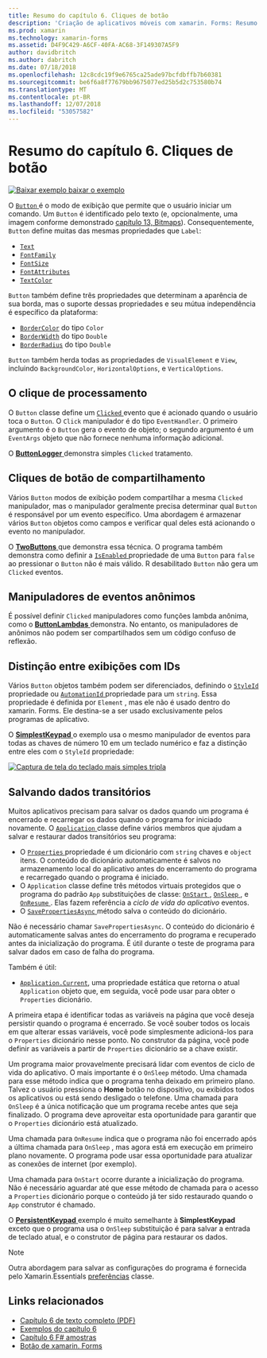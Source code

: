 ```yaml
---
title: Resumo do capítulo 6. Cliques de botão
description: 'Criação de aplicativos móveis com xamarin. Forms: Resumo do capítulo 6. Cliques de botão'
ms.prod: xamarin
ms.technology: xamarin-forms
ms.assetid: D4F9C429-A6CF-40FA-AC68-3F149307A5F9
author: davidbritch
ms.author: dabritch
ms.date: 07/18/2018
ms.openlocfilehash: 12c8cdc19f9e6765ca25ade97bcfdbffb7b60381
ms.sourcegitcommit: be6f6a8f77679bb9675077ed25b5d2c753580b74
ms.translationtype: MT
ms.contentlocale: pt-BR
ms.lasthandoff: 12/07/2018
ms.locfileid: "53057582"
---
```

# <a name="summary-of-chapter-6-button-clicks"></a>Resumo do capítulo 6. Cliques de botão

[![Baixar exemplo](~/media/shared/download.png) baixar o exemplo](https://github.com/xamarin/xamarin-forms-book-samples/tree/master/Chapter06)

O [ `Button` ](xref:Xamarin.Forms.Button) é o modo de exibição que permite que o usuário iniciar um comando. Um `Button` é identificado pelo texto (e, opcionalmente, uma imagem conforme demonstrado [capítulo 13, Bitmaps](chapter13.md)). Consequentemente, `Button` define muitas das mesmas propriedades que `Label`:

- [`Text`](xref:Xamarin.Forms.Button.Text)
- [`FontFamily`](xref:Xamarin.Forms.Button.FontFamily)
- [`FontSize`](xref:Xamarin.Forms.Button.FontSize)
- [`FontAttributes`](xref:Xamarin.Forms.Button.FontAttributes)
- [`TextColor`](xref:Xamarin.Forms.Button.TextColor)

`Button` também define três propriedades que determinam a aparência de sua borda, mas o suporte dessas propriedades e seu mútua independência é específico da plataforma:

- [`BorderColor`](xref:Xamarin.Forms.Button.BorderColor) do tipo `Color`
- [`BorderWidth`](xref:Xamarin.Forms.Button.BorderWidth) do tipo `Double`
- [`BorderRadius`](xref:Xamarin.Forms.Button.BorderRadius) do tipo `Double`

`Button` também herda todas as propriedades de `VisualElement` e `View`, incluindo `BackgroundColor`, `HorizontalOptions`, e `VerticalOptions`.

## <a name="processing-the-click"></a>O clique de processamento

O `Button` classe define um [ `Clicked` ](xref:Xamarin.Forms.Button.Clicked) evento que é acionado quando o usuário toca o `Button`. O `Click` manipulador é do tipo `EventHandler`. O primeiro argumento é o `Button` gera o evento de objeto; o segundo argumento é um `EventArgs` objeto que não fornece nenhuma informação adicional.

O [ **ButtonLogger** ](https://github.com/xamarin/xamarin-forms-book-samples/tree/master/Chapter06/ButtonLogger) demonstra simples `Clicked` tratamento.

## <a name="sharing-button-clicks"></a>Cliques de botão de compartilhamento

Vários `Button` modos de exibição podem compartilhar a mesma `Clicked` manipulador, mas o manipulador geralmente precisa determinar qual `Button` é responsável por um evento específico. Uma abordagem é armazenar vários `Button` objetos como campos e verificar qual deles está acionando o evento no manipulador.

O [ **TwoButtons** ](https://github.com/xamarin/xamarin-forms-book-samples/tree/master/Chapter06/TwoButtons) que demonstra essa técnica. O programa também demonstra como definir a [ `IsEnabled` ](xref:Xamarin.Forms.VisualElement.IsEnabled) propriedade de uma `Button` para `false` ao pressionar o `Button` não é mais válido. R desabilitado `Button` não gera um `Clicked` eventos.

## <a name="anonymous-event-handlers"></a>Manipuladores de eventos anônimos

É possível definir `Clicked` manipuladores como funções lambda anônima, como o [ **ButtonLambdas** ](https://github.com/xamarin/xamarin-forms-book-samples/tree/master/Chapter06/ButtonLambdas) demonstra. No entanto, os manipuladores de anônimos não podem ser compartilhados sem um código confuso de reflexão.

## <a name="distinguishing-views-with-ids"></a>Distinção entre exibições com IDs

Vários `Button` objetos também podem ser diferenciados, definindo o [ `StyleId` ](xref:Xamarin.Forms.Element.StyleId) propriedade ou [ `AutomationId` ](xref:Xamarin.Forms.Element.AutomationId) propriedade para um `string`. Essa propriedade é definida por `Element` , mas ele não é usado dentro do xamarin. Forms. Ele destina-se a ser usado exclusivamente pelos programas de aplicativo.

O [ **SimplestKeypad** ](https://github.com/xamarin/xamarin-forms-book-samples/tree/master/Chapter06/SimplestKeypad) o exemplo usa o mesmo manipulador de eventos para todas as chaves de número 10 em um teclado numérico e faz a distinção entre eles com o `StyleId` propriedade:

[![Captura de tela do teclado mais simples tripla](images/ch06fg04-small.png "Calculadora")](images/ch06fg04-large.png#lightbox "Calculadora")

## <a name="saving-transient-data"></a>Salvando dados transitórios

Muitos aplicativos precisam para salvar os dados quando um programa é encerrado e recarregar os dados quando o programa for iniciado novamente. O [ `Application` ](xref:Xamarin.Forms.Application) classe define vários membros que ajudam a salvar e restaurar dados transitórios seu programa:

- O [ `Properties` ](xref:Xamarin.Forms.Application.Properties) propriedade é um dicionário com `string` chaves e `object` itens. O conteúdo do dicionário automaticamente é salvos no armazenamento local do aplicativo antes do encerramento do programa e recarregado quando o programa é iniciado.
- O `Application` classe define três métodos virtuais protegidos que o programa do padrão `App` substituições de classe: [ `OnStart` ](xref:Xamarin.Forms.Application.OnStart), [ `OnSleep` ](xref:Xamarin.Forms.Application.OnSleep), e [ `OnResume` ](xref:Xamarin.Forms.Application.OnResume). Elas fazem referência a *ciclo de vida do aplicativo* eventos.
- O [ `SavePropertiesAsync` ](xref:Xamarin.Forms.Application.SavePropertiesAsync) método salva o conteúdo do dicionário.

Não é necessário chamar `SavePropertiesAsync`. O conteúdo do dicionário é automaticamente salvas antes do encerramento do programa e recuperado antes da inicialização do programa. É útil durante o teste de programa para salvar dados em caso de falha do programa.

Também é útil:

- [`Application.Current`](xref:Xamarin.Forms.Application.Current), uma propriedade estática que retorna o atual `Application` objeto que, em seguida, você pode usar para obter o `Properties` dicionário.

A primeira etapa é identificar todas as variáveis na página que você deseja persistir quando o programa é encerrado. Se você souber todos os locais em que alterar essas variáveis, você pode simplesmente adicioná-los para o `Properties` dicionário nesse ponto. No construtor da página, você pode definir as variáveis a partir de `Properties` dicionário se a chave existir.

Um programa maior provavelmente precisará lidar com eventos de ciclo de vida do aplicativo. O mais importante é o `OnSleep` método. Uma chamada para esse método indica que o programa tenha deixado em primeiro plano. Talvez o usuário pressiona o **Home** botão no dispositivo, ou exibidos todos os aplicativos ou está sendo desligado o telefone. Uma chamada para `OnSleep` é a única notificação que um programa recebe antes que seja finalizado. O programa deve aproveitar esta oportunidade para garantir que o `Properties` dicionário está atualizado.

Uma chamada para `OnResume` indica que o programa não foi encerrado após a última chamada para `OnSleep` , mas agora está em execução em primeiro plano novamente. O programa pode usar essa oportunidade para atualizar as conexões de internet (por exemplo).

Uma chamada para `OnStart` ocorre durante a inicialização do programa. Não é necessário aguardar até que esse método de chamada para o acesso a `Properties` dicionário porque o conteúdo já ter sido restaurado quando o `App` construtor é chamado.

O [ **PersistentKeypad** ](https://github.com/xamarin/xamarin-forms-book-samples/tree/master/Chapter06/PersistentKeypad) exemplo é muito semelhante à **SimplestKeypad** exceto que o programa usa o `OnSleep` substituição é para salvar a entrada de teclado atual, e o construtor de página para restaurar os dados.

> [!NOTE]
> Outra abordagem para salvar as configurações do programa é fornecida pelo Xamarin.Essentials [preferências](~/essentials/preferences.md) classe.

## <a name="related-links"></a>Links relacionados

- [Capítulo 6 de texto completo (PDF)](https://download.xamarin.com/developer/xamarin-forms-book/XamarinFormsBook-Ch06-Apr2016.pdf)
- [Exemplos do capítulo 6](https://github.com/xamarin/xamarin-forms-book-samples/tree/master/Chapter06)
- [Capítulo 6 F# amostras](https://github.com/xamarin/xamarin-forms-book-samples/tree/master/Chapter06/FS)
- [Botão de xamarin. Forms](~/xamarin-forms/user-interface/button.md)

